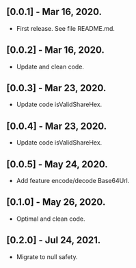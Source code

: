 ## [0.0.1] - Mar 16, 2020.

* First release. See file README.md.  

## [0.0.2] - Mar 16, 2020.

* Update and clean code.  

## [0.0.3] - Mar 23, 2020.

* Update code isValidShareHex.  

## [0.0.4] - Mar 23, 2020.

* Update code isValidShareHex.  

## [0.0.5] - May 24, 2020.

* Add feature encode/decode Base64Url.  

## [0.1.0] - May 26, 2020.

* Optimal and clean code.  

## [0.2.0] - Jul 24, 2021.

* Migrate to null safety.  
